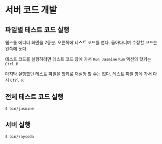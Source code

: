 # 서버 코드 개발

## 파일별 테스트 코드 실행

웹스톰 에디터 화면을 2등분.
오른쪽에 테스트 코드를 연다.
돌아다니며 수정할 코드는 왼쪽에 둔다.

테스트 코드를 실행하려면 테스트 코드 창에 가서 `Run Jasmine`
`Run` 액션의 핫키는 `Ctrl R`

마지막 실행했던 테스트 파일을 핫키로 재실행 할 수는 없다.
테스트 파일 창에 가서 다시 `Ctrl R`

## 전체 테스트 코드 실행

    $ bin/jasmine

## 서버 실행

    $ bin/raysoda

